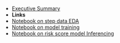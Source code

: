 <!-- markdownlint-disable-next-line first-line-heading -->
- [Executive Summary](/)
- **Links**
- [Notebook on step data EDA](https://github.com/stchau4work/insurance_proposition_with_physical_activity_data/blob/main/notebook/EDA.ipynb)
- [Notebook on model training](https://github.com/stchau4work/insurance_proposition_with_physical_activity_data/blob/main/notebook/Heart_stroke_model_training.ipynb)
- [Notebook on risk score model Inferencing](https://github.com/stchau4work/insurance_proposition_with_physical_activity_data/blob/main/notebook/Inference.ipynb)